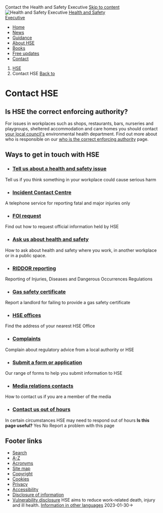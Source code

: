 
Contact the Health and Safety Executive
[Skip to content](#contentContainer)
![Health and Safety Executive](../assets/v4-images/website/print/print-logo.jpg)
[Health and Safety  
Executive](../index.htm)
* [Home](../index.htm)
* [News](../news/index.htm)
* [Guidance](../guidance/index.htm)
* [About HSE](../aboutus/index.htm)
* [Books](https://books.hse.gov.uk/)
* [Free
 updates](../news/subscribe/index.htm)
* [Contact](index.htm)
1. [HSE](../index.htm)
2. Contact HSE
[Back to](index.htm)
# Contact HSE
## Is HSE the correct enforcing authority?
For issues in workplaces such as shops, restaurants, bars, nurseries and playgroups, sheltered accommodation and care homes you should contact [your local council's](https://www.gov.uk/find-local-council) environmental health department. Find out more about who is responsible on our [who is the correct enforcing authority](authority.htm) page.
## Ways to get in touch with HSE
* ### [Tell us about a health and safety issue](tell-us-about-a-health-and-safety-issue.htm)
Tell us if you think something in your workplace could cause serious harm
* ### [Incident Contact Centre](contact.htm#report-an-incident)
A telephone service for reporting fatal and major injuries only
* ### [FOI request](contact.htm#foi-request)
Find out how to request official information held by HSE
* ### [Ask us about health and safety](ask-us-about-health-and-safety.htm)
How to ask about health and safety where you work, in another workplace or in a public space.
* ### [RIDDOR reporting](../riddor/index.htm)
Reporting of Injuries, Diseases and Dangerous Occurrences Regulations
* ### [Gas safety certificate](../gas/domestic/faqtenant.htm#wont)
Report a landlord for failing to provide a gas safety certificate
* ### [HSE offices](maps/index.htm)
Find the address of your nearest HSE Office
* ### [Complaints](complaints.htm)
Complain about regulatory advice from a local authority or HSE
* ### [Submit a form or application](../forms/index.htm)
Our range of forms to help you submit information to HSE
* ### [Media relations contacts](contact.htm#media-contacts)
How to contact us if you are a member of the media
* ### [Contact us out of hours](contact.htm#out-of-hours)
In certain circumstances HSE may need to respond out of hours
**Is this page useful?**
Yes
No
Report a problem with this page
## Footer links
* [Search](../search/search-results.htm)
* [A-Z](../a-z/index.htm)
* [Acronyms](../acronym/index.htm)
* [Site map](../about/site_map/index.htm)
* [Copyright](../copyright.htm)
* [Cookies](../cookies.htm)
* [Privacy](../privacy.htm)
* [Accessibility](../accessibility.htm)
* [Disclosure of information](../foi/index.htm)
* [Vulnerability disclosure](../report-vulnerability.htm)
HSE aims to reduce work-related death, injury and ill health.
[Information in other languages](../languages/index.htm)
2023-01-30->
 
